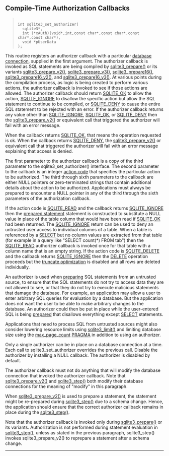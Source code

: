 ## Compile\-Time Authorization Callbacks




> ```
> 
> int sqlite3_set_authorizer(
>   sqlite3*,
>   int (*xAuth)(void*,int,const char*,const char*,const char*,const char*),
>   void *pUserData
> );
> 
> ```



This routine registers an authorizer callback with a particular
[database connection](#sqlite3), supplied in the first argument.
The authorizer callback is invoked as SQL statements are being compiled
by [sqlite3\_prepare()](#sqlite3_prepare) or its variants [sqlite3\_prepare\_v2()](#sqlite3_prepare),
[sqlite3\_prepare\_v3()](#sqlite3_prepare), [sqlite3\_prepare16()](#sqlite3_prepare), [sqlite3\_prepare16\_v2()](#sqlite3_prepare),
and [sqlite3\_prepare16\_v3()](#sqlite3_prepare). At various
points during the compilation process, as logic is being created
to perform various actions, the authorizer callback is invoked to
see if those actions are allowed. The authorizer callback should
return [SQLITE\_OK](#SQLITE_ABORT) to allow the action, [SQLITE\_IGNORE](#SQLITE_DENY) to disallow the
specific action but allow the SQL statement to continue to be
compiled, or [SQLITE\_DENY](#SQLITE_DENY) to cause the entire SQL statement to be
rejected with an error. If the authorizer callback returns
any value other than [SQLITE\_IGNORE](#SQLITE_DENY), [SQLITE\_OK](#SQLITE_ABORT), or [SQLITE\_DENY](#SQLITE_DENY)
then the [sqlite3\_prepare\_v2()](#sqlite3_prepare) or equivalent call that triggered
the authorizer will fail with an error message.


When the callback returns [SQLITE\_OK](#SQLITE_ABORT), that means the operation
requested is ok. When the callback returns [SQLITE\_DENY](#SQLITE_DENY), the
[sqlite3\_prepare\_v2()](#sqlite3_prepare) or equivalent call that triggered the
authorizer will fail with an error message explaining that
access is denied.


The first parameter to the authorizer callback is a copy of the third
parameter to the sqlite3\_set\_authorizer() interface. The second parameter
to the callback is an integer [action code](#SQLITE_ALTER_TABLE) that specifies
the particular action to be authorized. The third through sixth parameters
to the callback are either NULL pointers or zero\-terminated strings
that contain additional details about the action to be authorized.
Applications must always be prepared to encounter a NULL pointer in any
of the third through the sixth parameters of the authorization callback.


If the action code is [SQLITE\_READ](#SQLITE_ALTER_TABLE)
and the callback returns [SQLITE\_IGNORE](#SQLITE_DENY) then the
[prepared statement](#sqlite3_stmt) statement is constructed to substitute
a NULL value in place of the table column that would have
been read if [SQLITE\_OK](#SQLITE_ABORT) had been returned. The [SQLITE\_IGNORE](#SQLITE_DENY)
return can be used to deny an untrusted user access to individual
columns of a table.
When a table is referenced by a [SELECT](lang_select.html) but no column values are
extracted from that table (for example in a query like
"SELECT count(\*) FROM tab") then the [SQLITE\_READ](#SQLITE_ALTER_TABLE) authorizer callback
is invoked once for that table with a column name that is an empty string.
If the action code is [SQLITE\_DELETE](#SQLITE_ALTER_TABLE) and the callback returns
[SQLITE\_IGNORE](#SQLITE_DENY) then the [DELETE](lang_delete.html) operation proceeds but the
[truncate optimization](lang_delete.html#truncateopt) is disabled and all rows are deleted individually.


An authorizer is used when [preparing](#sqlite3_prepare)
SQL statements from an untrusted source, to ensure that the SQL statements
do not try to access data they are not allowed to see, or that they do not
try to execute malicious statements that damage the database. For
example, an application may allow a user to enter arbitrary
SQL queries for evaluation by a database. But the application does
not want the user to be able to make arbitrary changes to the
database. An authorizer could then be put in place while the
user\-entered SQL is being [prepared](#sqlite3_prepare) that
disallows everything except [SELECT](lang_select.html) statements.


Applications that need to process SQL from untrusted sources
might also consider lowering resource limits using [sqlite3\_limit()](#sqlite3_limit)
and limiting database size using the [max\_page\_count](pragma.html#pragma_max_page_count) [PRAGMA](pragma.html#syntax)
in addition to using an authorizer.


Only a single authorizer can be in place on a database connection
at a time. Each call to sqlite3\_set\_authorizer overrides the
previous call. Disable the authorizer by installing a NULL callback.
The authorizer is disabled by default.


The authorizer callback must not do anything that will modify
the database connection that invoked the authorizer callback.
Note that [sqlite3\_prepare\_v2()](#sqlite3_prepare) and [sqlite3\_step()](#sqlite3_step) both modify their
database connections for the meaning of "modify" in this paragraph.


When [sqlite3\_prepare\_v2()](#sqlite3_prepare) is used to prepare a statement, the
statement might be re\-prepared during [sqlite3\_step()](#sqlite3_step) due to a
schema change. Hence, the application should ensure that the
correct authorizer callback remains in place during the [sqlite3\_step()](#sqlite3_step).


Note that the authorizer callback is invoked only during
[sqlite3\_prepare()](#sqlite3_prepare) or its variants. Authorization is not
performed during statement evaluation in [sqlite3\_step()](#sqlite3_step), unless
as stated in the previous paragraph, sqlite3\_step() invokes
sqlite3\_prepare\_v2() to reprepare a statement after a schema change.




---


